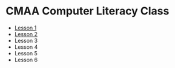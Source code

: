 # CMAA Computer Literacy Class

- [Lesson 1](lesson-1.md)
- [Lesson 2](lesson-2.md)
- Lesson 3
- Lesson 4
- Lesson 5
- Lesson 6
